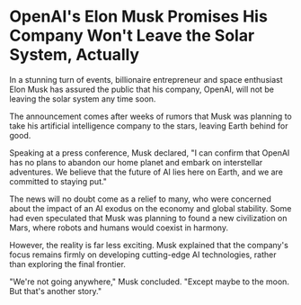 # OpenAI's Elon Musk Promises His Company Won't Leave the Solar System, Actually

In a stunning turn of events, billionaire entrepreneur and space enthusiast Elon Musk has assured the public that his company, OpenAI, will not be leaving the solar system any time soon.

The announcement comes after weeks of rumors that Musk was planning to take his artificial intelligence company to the stars, leaving Earth behind for good.

Speaking at a press conference, Musk declared, "I can confirm that OpenAI has no plans to abandon our home planet and embark on interstellar adventures. We believe that the future of AI lies here on Earth, and we are committed to staying put."

The news will no doubt come as a relief to many, who were concerned about the impact of an AI exodus on the economy and global stability. Some had even speculated that Musk was planning to found a new civilization on Mars, where robots and humans would coexist in harmony.

However, the reality is far less exciting. Musk explained that the company's focus remains firmly on developing cutting-edge AI technologies, rather than exploring the final frontier.

"We're not going anywhere," Musk concluded. "Except maybe to the moon. But that's another story."